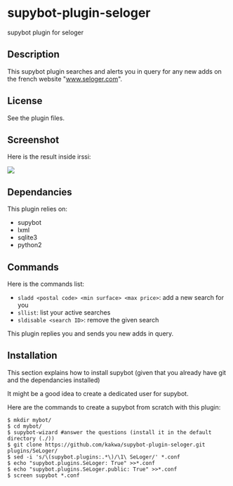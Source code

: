 supybot-plugin-seloger
======================

supybot plugin for seloger

## Description ##

This supybot plugin searches and alerts you in query for any new adds on 
the french website "www.seloger.com".

## License ##

See the plugin files.

## Screenshot ##

Here is the result inside irssi:

<img src="https://raw.github.com/kakwa/supybot-plugin-seloger/master/screenshot/seloger-screenshot.jpg"/>

## Dependancies ##

This plugin relies on:

* supybot
* lxml
* sqlite3
* python2

## Commands ##

Here is the commands list: 

* ```sladd <postal code> <min surface> <max price>```: add a new search for you
* ```sllist```: list your active searches
* ```sldisable <search ID>```: remove the given search

This plugin replies you and sends you new adds in query.

## Installation ##

This section explains how to install supybot 
(given that you already have git and the dependancies installed)

It might be a good idea to create a dedicated user for supybot.

Here are the commands to create a supybot from scratch with this plugin:

```shell
$ mkdir mybot/
$ cd mybot/
$ supybot-wizard #answer the questions (install it in the default directory (./))
$ git clone https://github.com/kakwa/supybot-plugin-seloger.git plugins/SeLoger/
$ sed -i 's/\(supybot.plugins:.*\)/\1\ SeLoger/' *.conf
$ echo "supybot.plugins.SeLoger: True" >>*.conf
$ echo "supybot.plugins.SeLoger.public: True" >>*.conf
$ screen supybot *.conf
```
